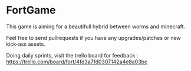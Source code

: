 FortGame
========

This game is aiming for a beautifull hybrid between worms and minecraft.

Feel free to send pullrequests if you have any upgrades/patches or new kick-ass assets.

Doing daily sprints, visit the trello board for feedback : https://trello.com/board/fort/4fd3a7fd0307142a4e8a03bc